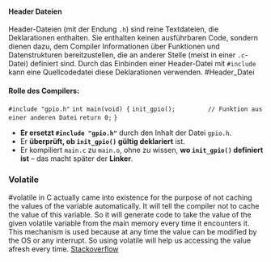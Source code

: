 #### Header Dateien 
Header-Dateien (mit der Endung `.h`) sind reine Textdateien, die Deklarationen enthalten. Sie enthalten keinen ausführbaren Code, sondern dienen dazu, dem Compiler Informationen über Funktionen und Datenstrukturen bereitzustellen, die an anderer Stelle (meist in einer `.c`-Datei) definiert sind. Durch das Einbinden einer Header-Datei mit `#include` kann eine Quellcodedatei diese Deklarationen verwenden.
#Header_Datei

#### Rolle des Compilers:
`#include "gpio.h"`
`int main(void) {`
    `init_gpio();         // Funktion aus einer anderen Datei`
    `return 0;`
`}`

- **Er ersetzt `#include "gpio.h"`** durch den Inhalt der Datei `gpio.h`.
- Er **überprüft, ob `init_gpio()` gültig deklariert** ist.
- Er kompiliert `main.c` zu `main.o`, ohne zu wissen, **wo `init_gpio()` definiert ist** – das macht später der **Linker**.

### Volatile
#volatile in C actually came into existence for the purpose of not caching the values of the variable automatically. It will tell the compiler not to cache the value of this variable. So it will generate code to take the value of the given volatile variable from the main memory every time it encounters it. This mechanism is used because at any time the value can be modified by the OS or any interrupt. So using volatile will help us accessing the value afresh every time.
[Stackoverflow](https://stackoverflow.com/questions/246127/why-is-volatile-needed-in-c)